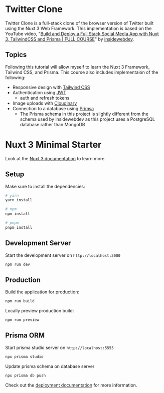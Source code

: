 <p style="text-align: center">

# Twitter Clone

</p>

Twitter Clone is a full-stack clone of the browser version of Twitter built using the Nuxt 3 Web Framework. This implementation is based on the YouTube video, "[Build and Deploy a Full Stack Social Media App with Nuxt 3, TailwindCSS and Prisma | FULL COURSE](https://www.youtube.com/watch?v=_cM4j9_LfQk)" by [insidewebdev](https://www.youtube.com/@insidewebdev).

## Topics
Following this tutorial will allow myself to learn the Nuxt 3 Framework, Tailwind CSS, and Prisma. This course also includes implementaion of the following:
- Responsive design with [Tailwind CSS](https://tailwindcss.com/)
- Authentication using [JWT](https://jwt.io/)
  - auth and refresh tokens 
- Image uploads with [Cloudinary](https://cloudinary.com/)
- Connection to a database using [Primsa](https://www.prisma.io/)
  - The Prisma schema in this project is slightly different from the schema used by insidewebdev as this project uses a PostgreSQL database rather than MongoDB

# Nuxt 3 Minimal Starter

Look at the [Nuxt 3 documentation](https://nuxt.com/docs/getting-started/introduction) to learn more.

## Setup

Make sure to install the dependencies:

```bash
# yarn
yarn install

# npm
npm install

# pnpm
pnpm install
```

## Development Server

Start the development server on `http://localhost:3000`

```bash
npm run dev
```

## Production

Build the application for production:

```bash
npm run build
```

Locally preview production build:

```bash
npm run preview
```

## Prisma ORM

Start prisma studio server on `http://localhost:5555`

```bash
npx prisma studio
```

Update prisma schema on database server

```bash
npx prisma db push
```


Check out the [deployment documentation](https://nuxt.com/docs/getting-started/deployment) for more information.
